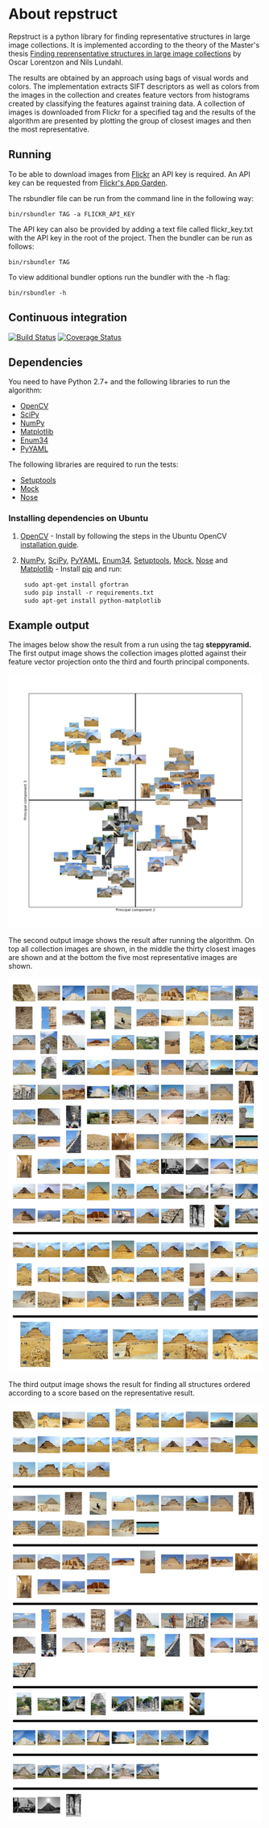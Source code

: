 # About repstruct

Repstruct is a python library for finding representative structures in large image collections. It is implemented according to the theory of the Master's thesis [Finding reprensentative structures in large image collections](http://www2.maths.lth.se/vision/education/pages/OscarNils09/) by Oscar Lorentzon and Nils Lundahl.

The results are obtained by an approach using bags of visual words and colors. The implementation extracts SIFT descriptors as well as colors from the images in the collection and creates feature vectors from histograms created by classifying the features against training data. A collection of images is downloaded from Flickr for a specified tag and the results of the algorithm are presented by plotting the group of closest images and then the most representative.

## Running
To be able to download images from [Flickr](https://www.flickr.com/) an API key is required. An API key can be requested from [Flickr's App Garden](https://www.flickr.com/services/apps/create/).

The rsbundler file can be run from the command line in the following way:

	bin/rsbundler TAG -a FLICKR_API_KEY

The API key can also be provided by adding a text file called flickr_key.txt with the API key in the root of the project. Then the bundler can be run as follows:

	bin/rsbundler TAG

To view additional bundler options run the bundler with the -h flag:
	
	bin/rsbundler -h
	
## Continuous integration

[![Build Status](https://travis-ci.org/oscarlorentzon/repstruct.svg?branch=master)](https://travis-ci.org/oscarlorentzon/repstruct)
[![Coverage Status](https://coveralls.io/repos/oscarlorentzon/repstruct/badge.svg?branch=master)](https://coveralls.io/r/oscarlorentzon/repstruct?branch=master)

## Dependencies
You need to have Python 2.7+ and the following libraries to run the algorithm:

* [OpenCV][]
* [SciPy][]
* [NumPy][]
* [Matplotlib][]
* [Enum34][]
* [PyYAML][]

The following libraries are required to run the tests:

* [Setuptools][]
* [Mock][]
* [Nose][]

### Installing dependencies on Ubuntu

1. [OpenCV][] - Install by following the steps in the Ubuntu OpenCV [installation guide](https://help.ubuntu.com/community/OpenCV).

2. [NumPy][], [SciPy][], [PyYAML][], [Enum34][], [Setuptools][], [Mock][], [Nose][] and [Matplotlib][] - Install [pip](https://pypi.python.org/pypi/pip) and run:

        sudo apt-get install gfortran
        sudo pip install -r requirements.txt
        sudo apt-get install python-matplotlib

## Example output

The images below show the result from a run using the tag **steppyramid.** The first output image shows the collection images plotted against their feature vector projection onto the third and fourth principal components. 

![PCA](example/pca.jpg)

The second output image shows the result after running the algorithm. On top all collection images are shown, in the middle the thirty closest images are shown and at the bottom the five most representative images are shown.

![Representative](example/representative.jpg)

The third output image shows the result for finding all structures ordered according to a score based on the representative result.

![Structures](example/structures.jpg)

[OpenCV]: http://opencv.org/ (Computer vision and machine learning software library)
[NumPy]: http://www.numpy.org/ (Scientific computing with Python)
[SciPy]: http://www.scipy.org/ (Fundamental library for scientific computing)
[Matplotlib]: http://matplotlib.sourceforge.net (Plotting in python)
[Enum34]: https://pypi.python.org/pypi/enum34 (Enum support in python 2.*)
[PyYAML]: http://pyyaml.org/ (YAML implementations for Python)
[Setuptools]: http://pythonhosted.org/setuptools/ (Python project packaging)
[Mock]: http://www.voidspace.org.uk/python/mock/ (Mocking and testing library)
[Nose]: https://nose.readthedocs.org/en/latest/ (Unit test extensions)